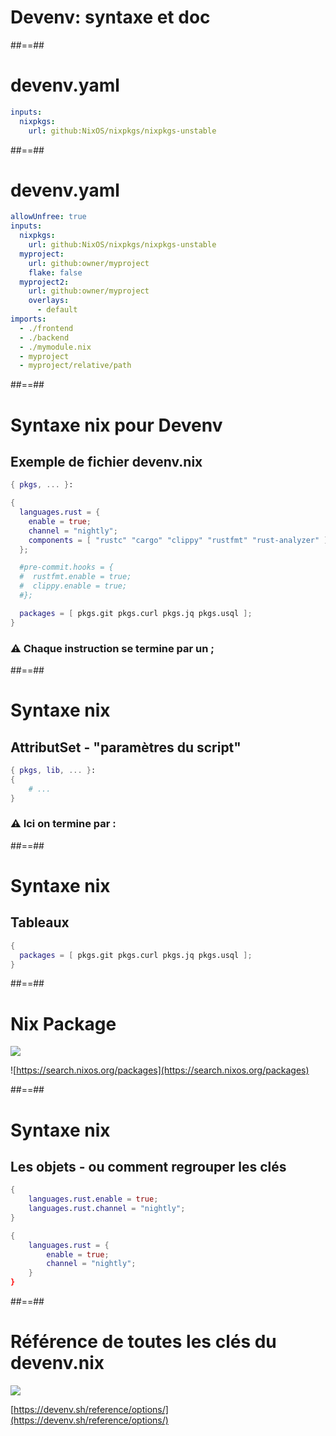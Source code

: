 <!-- .slide: class="transition-bg-sfeir-1" -->

# Devenv: syntaxe et doc

##==##

<!-- .slide: class="with-code" -->

# devenv.yaml

```yaml
inputs:
  nixpkgs:
    url: github:NixOS/nixpkgs/nixpkgs-unstable
```

<!-- .element: class="big-code" -->

##==##

<!-- .slide: class="with-code" -->

# devenv.yaml

```yaml
allowUnfree: true
inputs:
  nixpkgs:
    url: github:NixOS/nixpkgs/nixpkgs-unstable
  myproject:
    url: github:owner/myproject
    flake: false
  myproject2:
    url: github:owner/myproject
    overlays:
      - default
imports:
  - ./frontend
  - ./backend
  - ./mymodule.nix
  - myproject
  - myproject/relative/path
```

##==##

# Syntaxe nix pour Devenv

<!-- .slide: class="with-code" -->

## Exemple de fichier devenv.nix

```nix
{ pkgs, ... }:

{
  languages.rust = {
    enable = true;
    channel = "nightly";
    components = [ "rustc" "cargo" "clippy" "rustfmt" "rust-analyzer" ];
  };

  #pre-commit.hooks = {
  #  rustfmt.enable = true;
  #  clippy.enable = true;
  #};

  packages = [ pkgs.git pkgs.curl pkgs.jq pkgs.usql ];
}
```

### ⚠️ Chaque instruction se termine par un ;

##==##

# Syntaxe nix

<!-- .slide: class="with-code" -->

## AttributSet - "paramètres du script" 

```nix
{ pkgs, lib, ... }:
{
    # ...
}
```

<!-- .element: class="big-code" -->

### ⚠️ Ici on termine par :

##==##

# Syntaxe nix

<!-- .slide: class="with-code" -->

## Tableaux 

```nix
{
  packages = [ pkgs.git pkgs.curl pkgs.jq pkgs.usql ];
}
```

<!-- .element: class="big-code" -->

##==##

# Nix Package

![](./assets/images/nix-package-search.png)

![https://search.nixos.org/packages](https://search.nixos.org/packages)


##==##

# Syntaxe nix

<!-- .slide: class="with-code" -->

## Les objets - ou comment regrouper les clés

```nix
{
    languages.rust.enable = true;
    languages.rust.channel = "nightly";
}
```

<!-- .element: class="big-code" -->

```nix
{
    languages.rust = {
        enable = true;
        channel = "nightly";
    }
}
```

<!-- .element: class="big-code" -->

##==##

# Référence de toutes les clés du devenv.nix

![](./assets/images/devenv-nix-reference.png)

[https://devenv.sh/reference/options/](https://devenv.sh/reference/options/)

